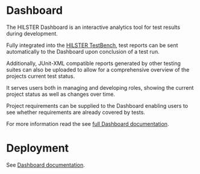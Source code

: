 # Dashboard

The HILSTER Dashboard is an interactive analytics tool for test results during development.

Fully integrated into the [HILSTER TestBench](https://docs.hilster.io/htf/latest/),
test reports can be sent automatically to the Dashboard upon conclusion of a test run.

Additionally, JUnit-XML compatible reports generated by other testing suites can also be
uploaded to allow for a comprehensive overview of the projects current test status.

It serves users both in managing and developing roles, showing the current project status
as well as changes over time.

Project requirements can be supplied to the Dashboard enabling users to see whether
requirements are already covered by tests.

For more information read the see
[full Dashboard documentation](https://docs.hilster.io/dashboard/latest/).

# Deployment

See [Dashboard documentation](https://docs.hilster.io/dashboard/latest/deployment.html).
